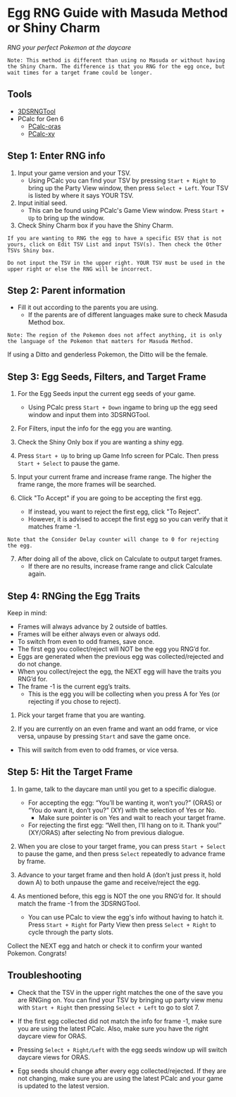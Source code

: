 # Egg RNG Guide with Masuda Method or Shiny Charm

_RNG your perfect Pokemon at the daycare_

```
Note: This method is different than using no Masuda or without having the Shiny Charm. The difference is that you RNG for the egg once, but wait times for a target frame could be longer.
```

## Tools

- [3DSRNGTool](https://github.com/wwwwwwzx/3DSRNGTool/releases)
- PCalc for Gen 6
  - [PCalc-oras](https://pokemonrng.com/downloads/pcalc/pcalc-oras.zip)
  - [PCalc-xy](https://pokemonrng.com/downloads/pcalc/pcalc-xy.zip)

## Step 1: Enter RNG info

1. Input your game version and your TSV.
   - Using PCalc you can find your TSV by pressing `Start + Right` to bring up the Party View window, then press `Select + Left`. Your TSV is listed by where it says YOUR TSV.
2. Input initial seed.
   - This can be found using PCalc's Game View window. Press `Start + Up` to bring up the window.
3. Check Shiny Charm box if you have the Shiny Charm.

```
If you are wanting to RNG the egg to have a specific ESV that is not yours, click on Edit TSV List and input TSV(s). Then check the Other TSVs Shiny box.

Do not input the TSV in the upper right. YOUR TSV must be used in the upper right or else the RNG will be incorrect.
```

## Step 2: Parent information

- Fill it out according to the parents you are using.
  - If the parents are of different languages make sure to check Masuda Method box.

```
Note: The region of the Pokemon does not affect anything, it is only the language of the Pokemon that matters for Masuda Method.
```

If using a Ditto and genderless Pokemon, the Ditto will be the female.

## Step 3: Egg Seeds, Filters, and Target Frame

1. For the Egg Seeds input the current egg seeds of your game.

   - Using PCalc press `Start + Down` ingame to bring up the egg seed window and input them into 3DSRNGTool.

2. For Filters, input the info for the egg you are wanting.

3. Check the Shiny Only box if you are wanting a shiny egg.

4. Press `Start + Up` to bring up Game Info screen for PCalc. Then press `Start + Select` to pause the game.

5. Input your current frame and increase frame range. The higher the frame range, the more frames will be searched.

6. Click "To Accept" if you are going to be accepting the first egg.
   - If instead, you want to reject the first egg, click "To Reject".
   - However, it is advised to accept the first egg so you can verify that it matches frame -1.

```
Note that the Consider Delay counter will change to 0 for rejecting the egg.
```

7. After doing all of the above, click on Calculate to output target frames.
   - If there are no results, increase frame range and click Calculate again.

## Step 4: RNGing the Egg Traits

Keep in mind:

- Frames will always advance by 2 outside of battles.
- Frames will be either always even or always odd.
- To switch from even to odd frames, save once.
- The first egg you collect/reject will NOT be the egg you RNG’d for.
- Eggs are generated when the previous egg was collected/rejected and do not change.
- When you collect/reject the egg, the NEXT egg will have the traits you RNG’d for.
- The frame -1 is the current egg’s traits.
  - This is the egg you will be collecting when you press A for Yes (or rejecting if you chose to reject).

1. Pick your target frame that you are wanting.

2. If you are currently on an even frame and want an odd frame, or vice versa, unpause by pressing `Start` and save the game once.

- This will switch from even to odd frames, or vice versa.

## Step 5: Hit the Target Frame

1. In game, talk to the daycare man until you get to a specific dialogue.

   - For accepting the egg: “You’ll be wanting it, won’t you?” (ORAS) or “You do want it, don’t you?” (XY) with the selection of Yes or No.
     - Make sure pointer is on Yes and wait to reach your target frame.
   - For rejecting the first egg: “Well then, I'll hang on to it. Thank you!” (XY/ORAS) after selecting No from previous dialogue.

2. When you are close to your target frame, you can press `Start + Select` to pause the game, and then press `Select` repeatedly to advance frame by frame.

3. Advance to your target frame and then hold A (don’t just press it, hold down A) to both unpause the game and receive/reject the egg.

4. As mentioned before, this egg is NOT the one you RNG’d for. It should match the frame -1 from the 3DSRNGTool.
   - You can use PCalc to view the egg's info without having to hatch it. Press `Start + Right` for Party View then press `Select + Right` to cycle through the party slots.

Collect the NEXT egg and hatch or check it to confirm your wanted Pokemon. Congrats!

## Troubleshooting

- Check that the TSV in the upper right matches the one of the save you are RNGing on. You can find your TSV by bringing up party view menu with `Start + Right` then pressing `Select + Left` to go to slot 7.

- If the first egg collected did not match the info for frame -1, make sure you are using the latest PCalc. Also, make sure you have the right daycare view for ORAS.

- Pressing `Select + Right/Left` with the egg seeds window up will switch daycare views for ORAS.

- Egg seeds should change after every egg collected/rejected. If they are not changing, make sure you are using the latest PCalc and your game is updated to the latest version.
